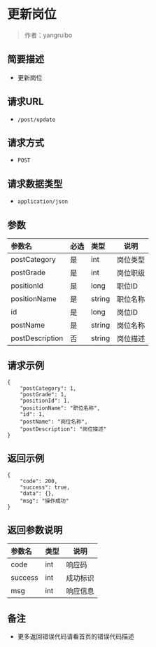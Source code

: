 # 更新岗位

> 作者：yangruibo

## 简要描述
- 更新岗位

## 请求URL
- `/post/update`

## 请求方式
- `POST`

## 请求数据类型
- `application/json`

## 参数
|参数名|必选|类型|说明|
|:---- |:---|:----- |-----   |
|postCategory |是  |int | 岗位类型    |
|postGrade |是  |int | 岗位职级    |
|positionId |是  |long | 职位ID    |
|positionName |是  |string |职位名称   |
|id |是  |long | 岗位ID    |
|postName |是  |string | 岗位名称    |
|postDescription     |否  |string |  岗位描述   |

## 请求示例
```
{
    "postCategory": 1,
    "postGrade": 1,
    "positionId": 1,
    "positionName": "职位名称",
	"id": 1,
	"postName": "岗位名称",
	"postDescription": "岗位描述"
}
```

## 返回示例
```
{
    "code": 200,
    "success": true,
    "data": {},
    "msg": "操作成功"
}
```

## 返回参数说明
|参数名|类型|说明|
|:-----  |:-----|-----                           |
|code |int   |响应码  |
|success |int   |成功标识  |
|msg |int   |响应信息  |

## 备注
- 更多返回错误代码请看首页的错误代码描述